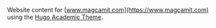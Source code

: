 Website content for [www.magcamit.com](https://www.magcamit.com) using the [Hugo Academic Theme](https://github.com/wowchemy/starter-hugo-academic).
